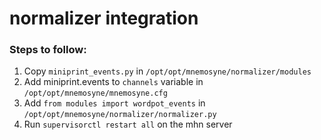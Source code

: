 # normalizer integration

### Steps to follow:

1. Copy `miniprint_events.py` in `/opt/opt/mnemosyne/normalizer/modules`
2. Add miniprint.events to `channels` variable in `/opt/opt/mnemosyne/mnemosyne.cfg` 
3. Add `from modules import wordpot_events` in `/opt/opt/mnemosyne/normalizer/normalizer.py`
3. Run `supervisorctl restart all` on the mhn server